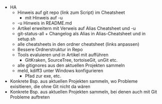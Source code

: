 - HA
  - Hinweis auf git repo (link zum Script) im Cheatsheet
    - mit Hinweis auf -u
  - -u Hinweis in README.md
  - Artikel erweitern mit Verweis auf Alias Cheatsheet und -u
  - git-status-all + Changelog als Alias in Alias-Cheatsheet und in setup.sh
  - alle cheatsheets in den ordner cheatsheet (links anpassen)
  - Bessere Ordnerstruktur in Repo
  - Tools evaluieren und in Artikel mit aufführen
    - GitKraken, SourceTree, tortoiseGit, unGit etc.
  - alle gitignores aus den aktuellen Projekten sammeln
  - meld, kdiff3 unter Windows konfigurieren
    - Pfad zur exe, etc.
- Konkrete Bsp. aus aktuellen Projekten sammeln, wo Probleme exisitieren, die ohne Git nicht da wären
- Konkrete Bsp. aus aktuellen Projekten sammeln, bei denen auch mit Git Probleme auftreten
